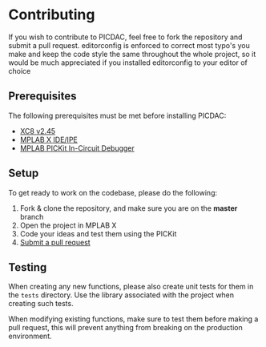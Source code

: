 # Contributing

<!---
Used linters:
  [ESLint](https://eslint.org/)
  [EditorConfig](https://editorconfig.org)
--->

If you wish to contribute to PICDAC, feel free to fork the repository and submit a pull request.
editorconfig is enforced to correct most typo's you make and keep the code style the same throughout the whole project,
so it would be much appreciated if you installed editorconfig to your editor of choice

<!---
Prerequisites for Node.JS:

* [Node.JS V18.14.0](https://nodejs.org/en/)
* [Docker](https://www.docker.com)
* [ESLint](https://eslint.org)
* [(OPTIONAL) Yarn](https://yarnpkg.com)
--->
## Prerequisites
The following prerequisites must be met before installing PICDAC:
  - [XC8 v2.45](https://www.microchip.com/en-us/tools-resources/develop/mplab-xc-compilers)
  - [MPLAB X IDE/IPE](https://www.microchip.com/en-us/tools-resources/develop/mplab-x-ide)
  - [MPLAB PICKit In-Circuit Debugger](https://www.microchip.com/en-us/development-tool/pg164150)

<!---
Install commands:
  JavaScript/TypeScript: `yarn --dev` or `npm install --dev`
  Rust: `cargo run`
  C: `make clean install`

Run commands:
  JavaScript/TypeScript: `yarn test` or `npm run test`
  Rust: `cargo run`
  C: `make clean dev`
--->
## Setup
To get ready to work on the codebase, please do the following:

1. Fork & clone the repository, and make sure you are on the **master** branch
2. Open the project in MPLAB X
3. Code your ideas and test them using the PICKit
4. [Submit a pull request](https://github.com/wessel/PICDAC/compare)

## Testing
When creating any new functions, please also create unit tests for them in the `tests` directory.
Use the library associated with the project when creating such tests.

When modifying existing functions, make sure to test them before making a pull request, this will prevent
anything from breaking on the production environment.